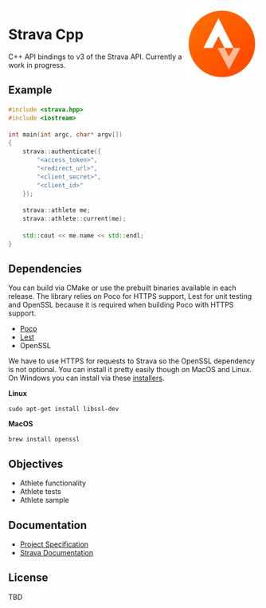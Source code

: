 
<img src='icon.png' width='150' height='150' align='right' />

# Strava Cpp

C++ API bindings to v3 of the Strava API. Currently a work in progress.

## Example 

```cpp
#include <strava.hpp>
#include <iostream>

int main(int argc, char* argv[])
{
    strava::authenticate({
        "<access_token>",
        "<redirect_url>",
        "<client_secret>",
        "<client_id>"
    });
    
    strava::athlete me;
    strava::athlete::current(me);

    std::cout << me.name << std::endl;
}
```

## Dependencies

You can build via CMake or use the prebuilt binaries available in each release. The library relies on Poco for HTTPS support, Lest for unit testing and OpenSSL because it is required when building Poco with HTTPS support.

* [Poco](https://github.com/pocoproject/poco)
* [Lest](https://github.com/martinmoene/lest)  
* OpenSSL

We have to use HTTPS for requests to Strava so the OpenSSL dependency is not optional. You can install it pretty easily though on MacOS and Linux. On Windows you can install via these [installers](http://slproweb.com/products/Win32OpenSSL.html).

**Linux**
```
sudo apt-get install libssl-dev
```

**MacOS**
```
brew install openssl
```

## Objectives

* Athlete functionality
* Athlete tests
* Athlete sample

## Documentation

* [Project Specification](SPECIFICATION.md)
* [Strava Documentation](http://strava.github.io/api/)

## License

TBD


